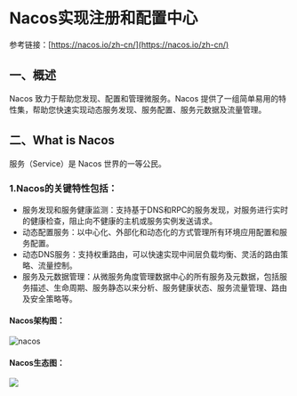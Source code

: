 # Nacos实现注册和配置中心

参考链接：[https://nacos.io/zh-cn/](https://nacos.io/zh-cn/)

## 一、概述

 Nacos 致力于帮助您发现、配置和管理微服务。Nacos 提供了一组简单易用的特性集，帮助您快速实现动态服务发现、服务配置、服务元数据及流量管理。 

## 二、What is Nacos

 服务（Service）是 Nacos 世界的一等公民。 

### 1.Nacos的关键特性包括：

- 服务发现和服务健康监测：支持基于DNS和RPC的服务发现，对服务进行实时的健康检查，阻止向不健康的主机或服务实例发送请求。
- 动态配置服务：以中心化、外部化和动态化的方式管理所有环境应用配置和服务配置。
- 动态DNS服务：支持权重路由，可以快速实现中间层负载均衡、灵活的路由策略、流量控制。
- 服务及元数据管理：从微服务角度管理数据中心的所有服务及元数据，包括服务描述、生命周期、服务静态以来分析、服务健康状态、服务流量管理、路由及安全策略等。

#### Nacos架构图：

![nacos](https://nacos.io/img/nacosMap.jpg)

#### Nacos生态图：

![](https://cdn.nlark.com/lark/0/2018/png/11189/1533045871534-e64b8031-008c-4dfc-b6e8-12a597a003fb.png)

